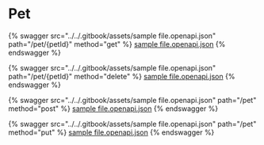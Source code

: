 # Pet

{% swagger src="../../.gitbook/assets/sample file.openapi.json" path="/pet/{petId}" method="get" %}
[sample file.openapi.json](<../../.gitbook/assets/sample file.openapi.json>)
{% endswagger %}

{% swagger src="../../.gitbook/assets/sample file.openapi.json" path="/pet/{petId}" method="delete" %}
[sample file.openapi.json](<../../.gitbook/assets/sample file.openapi.json>)
{% endswagger %}

{% swagger src="../../.gitbook/assets/sample file.openapi.json" path="/pet" method="post" %}
[sample file.openapi.json](<../../.gitbook/assets/sample file.openapi.json>)
{% endswagger %}

{% swagger src="../../.gitbook/assets/sample file.openapi.json" path="/pet" method="put" %}
[sample file.openapi.json](<../../.gitbook/assets/sample file.openapi.json>)
{% endswagger %}
